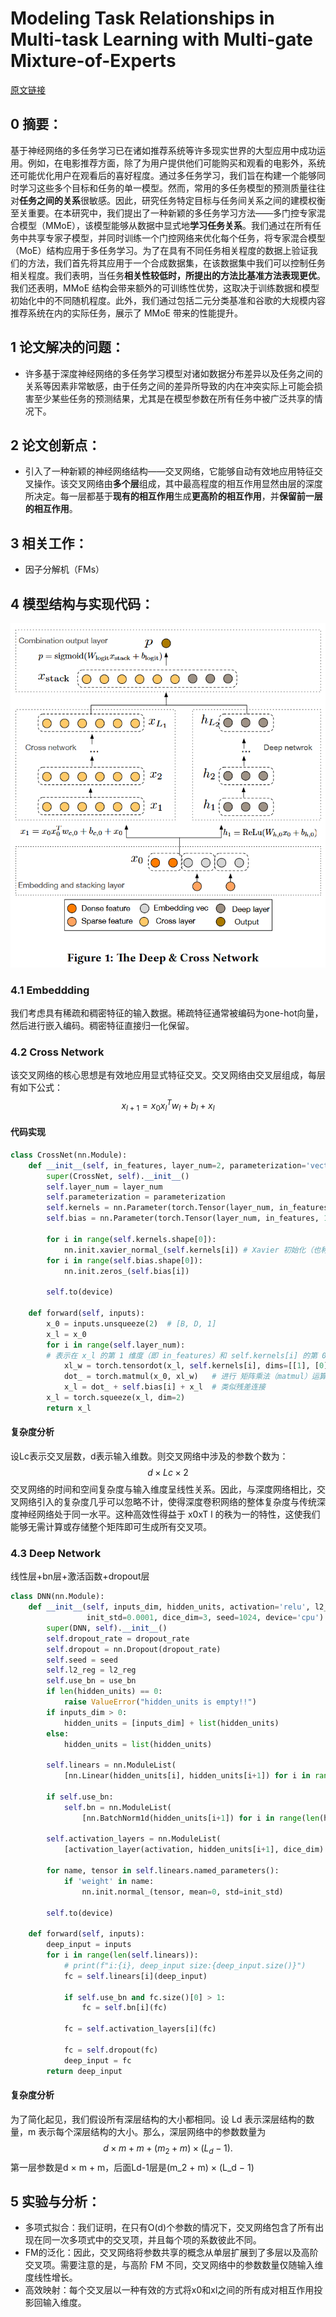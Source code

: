 # Modeling Task Relationships in Multi-task Learning with Multi-gate Mixture-of-Experts
[原文链接](https://dl.acm.org/doi/10.1145/3219819.3220007)
## 0 摘要：
基于神经网络的多任务学习已在诸如推荐系统等许多现实世界的大型应用中成功运用。例如，在电影推荐方面，除了为用户提供他们可能购买和观看的电影外，系统还可能优化用户在观看后的喜好程度。通过多任务学习，我们旨在构建一个能够同时学习这些多个目标和任务的单一模型。然而，常用的多任务模型的预测质量往往对**任务之间的关系**很敏感。因此，研究任务特定目标与任务间关系之间的建模权衡至关重要。在本研究中，我们提出了一种新颖的多任务学习方法——多门控专家混合模型（MMoE），该模型能够从数据中显式地**学习任务关系**。我们通过在所有任务中共享专家子模型，并同时训练一个门控网络来优化每个任务，将专家混合模型（MoE）结构应用于多任务学习。为了在具有不同任务相关程度的数据上验证我们的方法，我们首先将其应用于一个合成数据集，在该数据集中我们可以控制任务相关程度。我们表明，当任务**相关性较低时，所提出的方法比基准方法表现更优**。我们还表明，MMoE 结构会带来额外的可训练性优势，这取决于训练数据和模型初始化中的不同随机程度。此外，我们通过包括二元分类基准和谷歌的大规模内容推荐系统在内的实际任务，展示了 MMoE 带来的性能提升。
## 1 论文解决的问题：
* 许多基于深度神经网络的多任务学习模型对诸如数据分布差异以及任务之间的关系等因素非常敏感，由于任务之间的差异所导致的内在冲突实际上可能会损害至少某些任务的预测结果，尤其是在模型参数在所有任务中被广泛共享的情况下。
## 2 论文创新点：
* 引入了一种新颖的神经网络结构——交叉网络，它能够自动有效地应用特征交叉操作。该交叉网络由**多个层**组成，其中最高程度的相互作用显然由层的深度所决定。每一层都基于**现有的相互作用**生成**更高阶的相互作用**，并**保留前一层的相互作用**。
## 3 相关工作：
* 因子分解机（FMs）
## 4 模型结构与实现代码：
![输入图片说明](/imgs/2025-07-06/50vPq9ZicRMCxKcP.png)
### 4.1 Embeddding
我们考虑具有稀疏和稠密特征的输入数据。稀疏特征通常被编码为one-hot向量，然后进行嵌入编码。稠密特征直接归一化保留。
### 4.2 Cross Network
该交叉网络的核心思想是有效地应用显式特征交叉。交叉网络由交叉层组成，每层有如下公式：
$$x_{l+1}=x_{0}x_{l}^Tw_{l}+b_{l}+x_{l}$$
#### 代码实现
```Python
class CrossNet(nn.Module):  
    def __init__(self, in_features, layer_num=2, parameterization='vector', seed=1024, device='cpu'):  
        super(CrossNet, self).__init__()  
        self.layer_num = layer_num  
        self.parameterization = parameterization  
        self.kernels = nn.Parameter(torch.Tensor(layer_num, in_features, 1)) #  创建一个可学习的参数张量，形状为 (layer_num, in_features, 1) 
        self.bias = nn.Parameter(torch.Tensor(layer_num, in_features, 1))  
  
        for i in range(self.kernels.shape[0]):  
            nn.init.xavier_normal_(self.kernels[i]) # Xavier 初始化（也称为 Glorot 初始化）旨在解决深度神经网络中梯度消失和梯度爆炸的问题。  
        for i in range(self.bias.shape[0]):  
            nn.init.zeros_(self.bias[i])  
  
        self.to(device)  
  
    def forward(self, inputs):  
        x_0 = inputs.unsqueeze(2)  # [B, D, 1]  
        x_l = x_0  
        for i in range(self.layer_num):  
        # 表示在 x_l 的第 1 维度（即 in_features）和 self.kernels[i] 的第 0 维度（即 in_features）之间进行求和运算（类似矩阵乘法中的内积操作）。
            xl_w = torch.tensordot(x_l, self.kernels[i], dims=[[1], [0]])  # [B, 1, 1] 
            dot_ = torch.matmul(x_0, xl_w)   # 进行 矩阵乘法（matmul）运算
            x_l = dot_ + self.bias[i] + x_l  # 类似残差连接
        x_l = torch.squeeze(x_l, dim=2)  
        return x_l
```
#### 复杂度分析
设Lc表示交叉层数，d表示输入维数。则交叉网络中涉及的参数个数为：
$$d×Lc×2$$交叉网络的时间和空间复杂度与输入维度呈线性关系。因此，与深度网络相比，交叉网络引入的复杂度几乎可以忽略不计，使得深度卷积网络的整体复杂度与传统深度神经网络处于同一水平。这种高效性得益于 x0xT  l 的秩为一的特性，这使我们能够无需计算或存储整个矩阵即可生成所有交叉项。
### 4.3 Deep Network
线性层+bn层+激活函数+dropout层
```Python
class DNN(nn.Module):  
    def __init__(self, inputs_dim, hidden_units, activation='relu', l2_reg=0, dropout_rate=0, use_bn=False,  
                 init_std=0.0001, dice_dim=3, seed=1024, device='cpu'):  
        super(DNN, self).__init__()  
        self.dropout_rate = dropout_rate  
        self.dropout = nn.Dropout(dropout_rate)  
        self.seed = seed  
        self.l2_reg = l2_reg  
        self.use_bn = use_bn  
        if len(hidden_units) == 0:  
            raise ValueError("hidden_units is empty!!")  
        if inputs_dim > 0:  
            hidden_units = [inputs_dim] + list(hidden_units)  
        else:  
            hidden_units = list(hidden_units)  
  
        self.linears = nn.ModuleList(  
            [nn.Linear(hidden_units[i], hidden_units[i+1]) for i in range(len(hidden_units) - 1)])  
  
        if self.use_bn:  
            self.bn = nn.ModuleList(  
                [nn.BatchNorm1d(hidden_units[i+1]) for i in range(len(hidden_units) - 1)])  
  
        self.activation_layers = nn.ModuleList(  
            [activation_layer(activation, hidden_units[i+1], dice_dim) for i in range(len(hidden_units) - 1)])  
  
        for name, tensor in self.linears.named_parameters():  
            if 'weight' in name:  
                nn.init.normal_(tensor, mean=0, std=init_std)  
  
        self.to(device)  
  
    def forward(self, inputs):  
        deep_input = inputs  
        for i in range(len(self.linears)):  
            # print(f"i:{i}, deep_input size:{deep_input.size()}")  
            fc = self.linears[i](deep_input)  
  
            if self.use_bn and fc.size()[0] > 1:  
                fc = self.bn[i](fc)  
  
            fc = self.activation_layers[i](fc)  
  
            fc = self.dropout(fc)  
            deep_input = fc  
        return deep_input
```
#### 复杂度分析
为了简化起见，我们假设所有深层结构的大小都相同。设 Ld 表示深层结构的数量，m 表示每个深层结构的大小。那么，深层网络中的参数数量为
$$d × m + m + (m_2 + m) × (L_d − 1).$$第一层参数是d × m + m，后面Ld-1层是(m_2 + m) × (L_d − 1)

## 5 实验与分析：
-   多项式拟合：我们证明，在只有O(d)个参数的情况下，交叉网络包含了所有出现在同一次多项式中的交叉项，并且每个项的系数彼此不同。
-   FM的泛化：因此，交叉网络将参数共享的概念从单层扩展到了多层以及高阶交叉项。需要注意的是，与高阶 FM 不同，交叉网络中的参数数量仅随输入维度线性增长。
-   高效映射：每个交叉层以一种有效的方式将x0和xl之间的所有成对相互作用投影回输入维度。
<!--stackedit_data:
eyJoaXN0b3J5IjpbLTc1ODExNTQwMSwtODUxOTk5NzE0LC0xNz
gzNjkzOTIyLDY2MTY3OTIyXX0=
-->